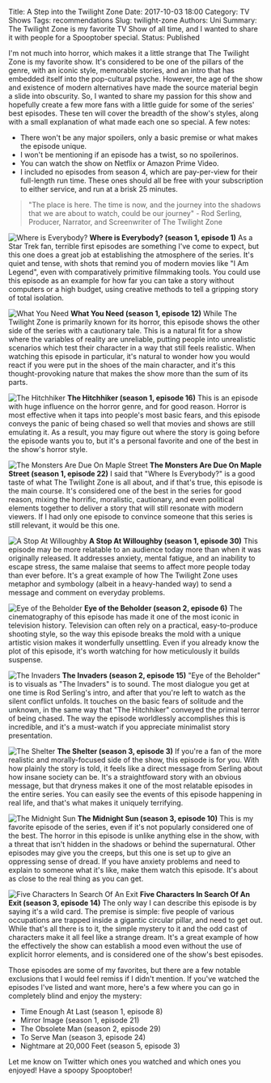 Title: A Step into the Twilight Zone
Date: 2017-10-03 18:00 
Category: TV Shows
Tags: recommendations 
Slug: twilight-zone 
Authors: Uni 
Summary: The Twilight Zone is my favorite TV Show of all time, and I wanted to share it with people for a Spooptober special.
Status: Published

I'm not much into horror, which makes it a little strange that The Twilight Zone is my favorite show. It's considered to be one of the pillars of the genre, with an iconic style, memorable stories, and an intro that has embedded itself into the pop-cultural psyche. However, the age of the show and existence of modern alternatives have made the source material begin a slide into obscurity. So, I wanted to share my passion for this show and hopefully create a few more fans with a little guide for some of the series' best episodes. These ten will cover the breadth of the show's styles, along with a small explanation of what made each one so special. A few notes:

* There won't be any major spoilers, only a basic premise or what makes the episode unique. 
* I won't be mentioning if an episode has a twist, so no spoilerinos.
* You can watch the show on Netflix or Amazon Prime Video.
* I included no episodes from season 4, which are pay-per-view for their full-length run time. These ones should all be free with your subscription to either service, and run at a brisk 25 minutes.

>"The place is here. The time is now, and the journey into the shadows that we are about to watch, could be our journey" - Rod Serling, Producer, Narrator, and Screenwriter of The Twilight Zone

![Where is Everybody?]({attach}images/whereIsEverybody.png)
**Where is Everybody? (season 1, episode 1)**
As a Star Trek fan, terrible first episodes are something I've come to expect, but this one does a great job at establishing the atmosphere of the series. It's quiet and tense, with shots that remind you of modern movies like "I Am Legend", even with comparatively primitive filmmaking tools. You could use this episode as an example for how far you can take a story without computers or a high budget, using creative methods to tell a gripping story of total isolation.

![What You Need]({attach}images/whatYouNeed.png)
**What You Need (season 1, episode 12)**
While The Twilight Zone is primarily known for its horror, this episode shows the other side of the series with a cautionary tale. This is a natural fit for a show where the variables of reality are unreliable, putting people into unrealistic scenarios which test their character in a way that still feels realistic. When watching this episode in particular, it's natural to wonder how you would react if you were put in the shoes of the main character, and it's this thought-provoking nature that makes the show more than the sum of its parts.
 
![The Hitchhiker]({attach}images/theHitchhiker.png)
**The Hitchhiker (season 1, episode 16)**
This is an episode with huge influence on the horror genre, and for good reason. Horror is most effective when it taps into people's most basic fears, and this episode conveys the panic of being chased so well that movies and shows are still emulating it. As a result, you may figure out where the story is going before the episode wants you to, but it's a personal favorite and one of the best in the show's horror style.

![The Monsters Are Due On Maple Street]({attach}images/theMonstersAreDueOnMapleStreet.png)
**The Monsters Are Due On Maple Street (season 1, episode 22)**
I said that "Where Is Everybody?" is a good taste of what The Twilight Zone is all about, and if that's true, this episode is the main course. It's considered one of the best in the series for good reason, mixing the horrific, moralistic, cautionary, and even political elements together to deliver a story that will still resonate with modern viewers. If I had only one episode to convince someone that this series is still relevant, it would be this one.

![A Stop At Willoughby]({attach}images/aStopAtWilloughby.png)
**A Stop At Willoughby (season 1, episode 30)**
This episode may be more relatable to an audience today more than when it was originally released. It addresses anxiety, mental fatigue, and an inability to escape stress, the same malaise that seems to affect more people today than ever before. It's a great example of how The Twilight Zone uses metaphor and symbology (albeit in a heavy-handed way) to send a message and comment on everyday problems.

![Eye of the Beholder]({attach}images/eyeOfTheBeholder.png)
**Eye of the Beholder (season 2, episode 6)**
The cinematography of this episode has made it one of the most iconic in television history. Television can often rely on a practical, easy-to-produce shooting style, so the way this episode breaks the mold with a unique artistic vision makes it wonderfully unsettling. Even if you already know the plot of this episode, it's worth watching for how meticulously it builds suspense.

![The Invaders]({attach}images/theInvaders.png)
**The Invaders (season 2, episode 15)**
"Eye of the Beholder" is to visuals as "The Invaders" is to sound. The most dialogue you get at one time is Rod Serling's intro, and after that you're left to watch as the silent conflict unfolds. It touches on the basic fears of solitude and the unknown, in the same way that "The Hitchhiker" conveyed the primal terror of being chased. The way the episode worldlessly accomplishes this is incredible, and it's a must-watch if you appreciate minimalist story presentation.

![The Shelter]({attach}images/theShelter.png)
**The Shelter (season 3, episode 3)**
If you're a fan of the more realistic and morally-focused side of the show, this episode is for you. With how plainly the story is told, it feels like a direct message from Serling about how insane society can be. It's a straightfoward story with an obvious message, but that dryness makes it one of the most relatable episodes in the entire series. You can easily see the events of this episode happening in real life, and that's what makes it uniquely terrifying.

![The Midnight Sun]({attach}images/theMidnightSun.png)
**The Midnight Sun (season 3, episode 10)**
This is my favorite episode of the series, even if it's not popularly considered one of the best. The horror in this episode is unlike anything else in the show, with a threat that isn't hidden in the shadows or behind the supernatural. Other episodes may give you the creeps, but this one is set up to give an oppressing sense of dread. If you have anxiety problems and need to explain to someone what it's like, make them watch this episode. It's about as close to the real thing as you can get.

![Five Characters In Search Of An Exit]({attach}images/fiveCharactersInSearchOfAnExit.png)
**Five Characters In Search Of An Exit (season 3, episode 14)**
The only way I can describe this episode is by saying it's a wild card. The premise is simple: five people of various occupations are trapped inside a gigantic circular pillar, and need to get out. While that's all there is to it, the simple mystery to it and the odd cast of characters make it all feel like a strange dream. It's a great example of how the effectively the show can establish a mood even without the use of explicit horror elements, and is considered one of the show's best episodes.

Those episodes are some of my favorites, but there are a few notable exclusions that I would feel remiss if I didn't mention. If you've watched the episodes I've listed and want more, here's a few where you can go in completely blind and enjoy the mystery:

* Time Enough At Last (season 1, episode 8)
* Mirror Image (season 1, episode 21)
* The Obsolete Man (season 2, episode 29)
* To Serve Man (season 3, episode 24)
* Nightmare at 20,000 Feet (season 5, episode 3)

Let me know on Twitter which ones you watched and which ones you enjoyed! Have a spoopy Spooptober!
